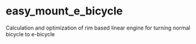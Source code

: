 # easy_mount_e_bicycle
Calculation and optimization of rim based linear engine for turning normal bicycle to e-bicycle
